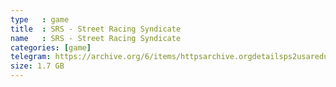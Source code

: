 ```yaml
---
type   : game
title  : SRS - Street Racing Syndicate
name   : SRS - Street Racing Syndicate
categories: [game]
telegram: https://archive.org/6/items/httpsarchive.orgdetailsps2usaredump3/SRS%20-%20Street%20Racing%20Syndicate.7z
size: 1.7 GB
---
```




